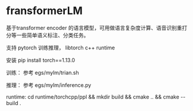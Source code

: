 # fransformerLM
基于transformer encoder 的语言模型，可用做语言复杂度计算、语音识别重打分等一些简单语义标注、分类任务。

支持 pytorch 训练推理， libtorch c++ runtime 

安装 pip install torch==1.13.0

训练： 参考 egs/mylm/trian.sh

推理： 参考 egs/mylm/inference.py

runtime:  cd runtime/torchcpp/ppl && mkdir build  && cmake ..  && cmake --build .
